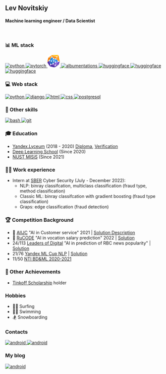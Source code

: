 ## Lev Novitskiy
#### Machine learning engineer / Data Scientist
</br>

### 📊 ML stack
<p align="left"> 
  <a href="https://www.python.org" target="_blank"> 
    <img src="https://upload.wikimedia.org/wikipedia/commons/thumb/c/c3/Python-logo-notext.svg/1200px-Python-logo-notext.svg.png" alt="python" width="35" height="35"/>
  </a>
  
  <a href="https://pytorch.org" target="_blank"> 
    <img src="https://pytorch.org/assets/images/pytorch-logo.png" alt="pytorch" width="40" height="40"/>
  </a>
  
   <a href="https://pytorch-geometric.readthedocs.io/en/latest/#" target="_blank"> 
    <img src="https://raw.githubusercontent.com/pyg-team/pyg_sphinx_theme/master/pyg_sphinx_theme/static/img/pyg_logo.png" alt="pytorch" width="40" height="40"/>
  </a>
  
  <a href="https://albumentations.ai" target="_blank"> 
    <img src="https://albumentations.ai/assets/img/custom/albumentations_logo.png" alt="albumentations" width="40" height="40"/>
  </a>

  <a href="https://huggingface.co" target="_blank"> 
    <img src="https://uptime-storage.s3.amazonaws.com/logos/d32f5c39b694f3e64d29fc2c9b988cdd.png" alt="huggingface" width="40" height="40"/>
  </a>
  
  <a href="https://spark.apache.org" target="_blank"> 
    <img src="https://cdn.icon-icons.com/icons2/2699/PNG/512/apache_spark_logo_icon_170560.png" alt="huggingface" width="40" height="40"/>
  </a>
  
  <a href="https://plotly.com" target="_blank"> 
    <img src="https://cdn.icon-icons.com/icons2/2699/PNG/512/plot_ly_logo_icon_168902.png" alt="huggingface" width="40" height="40"/>
  </a>
  
  
  
  
</p>

### 💻 Web stack

<p align="left"> 
  
  <a href="https://www.python.org" target="_blank"> 
    <img src="https://upload.wikimedia.org/wikipedia/commons/thumb/c/c3/Python-logo-notext.svg/1200px-Python-logo-notext.svg.png" alt="python" width="35" height="35"/>
  </a>
  
  <a href="https://www.djangoproject.com" target="_blank"> 
      <img src="https://cdn.worldvectorlogo.com/logos/django.svg" alt="django" width="40" height="40"/>
  </a>

  <a href="https://ru.wikipedia.org/wiki/HTML" target="_blank"> 
    <img src="https://upload.wikimedia.org/wikipedia/commons/thumb/3/38/HTML5_Badge.svg/2048px-HTML5_Badge.svg.png" alt="html" width="40" height="40"/>
  </a>

  <a href="https://ru.wikipedia.org/wiki/CSS" target="_blank"> 
    <img src="https://upload.wikimedia.org/wikipedia/commons/thumb/6/62/CSS3_logo.svg/2048px-CSS3_logo.svg.png" alt="css" width="40" height="40"/>
  </a>
  
  <a href="https://www.postgresql.org" target="_blank"> 
    <img src="https://upload.wikimedia.org/wikipedia/commons/thumb/2/29/Postgresql_elephant.svg/1200px-Postgresql_elephant.svg.png" alt="postgresql" width="40" height="40"/>
  </a>
  
</p>

### 🔧 Other skills
<p>
  <a href="https://ru.wikipedia.org/wiki/Bash" target="_blank"> 
    <img src="https://upload.wikimedia.org/wikipedia/commons/thumb/4/4b/Bash_Logo_Colored.svg/1200px-Bash_Logo_Colored.svg.png" alt="bash" width="40" height="40"/>
  </a>
  
  <a href="https://git-scm.com/doc" target="_blank"> 
    <img src="https://git-scm.com/images/logos/logomark-orange@2x.png" alt="git" width="40" height="40"/>
  </a>
  
</p>

### 🎓 Education
* [Yandex.Lyceum](https://yandexlyceum.ru) (2018 - 2020) [Diploma](https://drive.google.com/file/d/1JjV6csNFe4L6jsJ9uoKAr_vwwYxWpZhs/view?usp=sharing),  [Verification](https://lyceum.yandex.ru/certificate/check/?certNumber=200216574&lastName=Новицкий)
* [Deep Learning School](https://en.misis.ru) (Since 2020)
* [NUST MISiS](https://en.misis.ru) (Since 2021)

### 👨‍💻 Work experience
* Intern at [SBER](https://www.sberbank.ru) Cyber Security (July - December 2022):
  - NLP: binray classifcation, multiclass classification (fraud type, method classification)
  - Classic ML: binray classifcation with gradient boosting (fraud type classification)
  - Graps: edge classification (fraud detection)

### 🏆 Competition Background
* 🥇 [AIIJC](https://aiijc.com/ru/) "AI in Customer service" 2021 | [Solution Description](https://github.com/leffff/AI-IJC)
* 🥈 [RuCODE](https://rucode.net) "AI in vocation salary prediction" 2022 | [Solution](https://github.com/leffff/RuCode-Payroll-2022)
* 24/113 [Leaders of Digital](https://hacks-ai.ru/championships/758453) "AI in prediction of RBC news popularity" | [Solution](https://github.com/leffff/leaders_of_digital_rbc_2022)
* 21/76 [Yandex ML Cup NLP](https://yandex.ru/cup/ml) | [Solution](https://github.com/leffff/yandex_cup_nlp_2021)
* 11/50 [NTI BD&ML 2020-2021](https://ntcontest.ru/tracks/nto-school/proekt-po-iskusstvennomu-intellektu/bolshie-dannye-i-mashinnoe-obuchenie/)

### 🎉 Other Achievements
* [Tinkoff Scholarship](https://fintech.tinkoff.ru/activities/scholarship/) holder

### Hobbies
* 🏄‍♂️ Surfing
* 🏊‍♂️ Swimming
* 🏂 Snowboarding

### Contacts
<p align="left"> 
  <a href="https://t.me/lefffffffff" target="_blank"> 
    <img src="https://upload.wikimedia.org/wikipedia/commons/thumb/8/82/Telegram_logo.svg/1024px-Telegram_logo.svg.png" alt="android" width="30" height="30"/> 
  </a>
  <a href="https://www.instagram.com/leffffffffffffff/" target="_blank"> 
    <img src="https://upload.wikimedia.org/wikipedia/commons/thumb/e/e7/Instagram_logo_2016.svg/800px-Instagram_logo_2016.svg.png" alt="android" width="30" height="30"/> 
  </a>
</p>

### My blog
<p align="left"> 
  <a href="https://t.me/mlball_days" target="_blank"> 
    <img src="https://upload.wikimedia.org/wikipedia/commons/thumb/8/82/Telegram_logo.svg/1024px-Telegram_logo.svg.png" alt="android" width="30" height="30"/> 
  </a>
</p>
